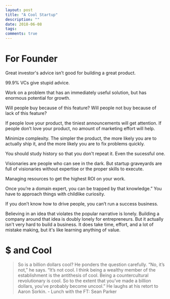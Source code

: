 ```yaml
---
layout: post
title: "A Cool Startup"
description: ""
date: 2018-06-08
tags: 
comments: true
---
```



# For Founder

Great investor's advice isn’t good for building a great product. 

99.9% VCs give stupid advice. 

Work on a problem that has an immediately useful solution, but has enormous potential for growth. 

Will people buy because of this feature? Will people not buy because of lack of this feature?

If people love your product, the tiniest announcements will get attention. If people don’t love your product, no amount of marketing effort will help.

Minimize complexity. The simpler the product, the more likely you are to actually ship it, and the more likely you are to fix problems quickly.

You should study history so that you don't repeat it. Even the sucessful one.
 
Visionaries are people who can see in the dark. But startup graveyards are full of visionaries without expertise or the proper skills to execute.

Managing resources to get the highest ROI on your work.

Once you’re a domain expert, you can be trapped by that knowledge.” You have to approach things with childlike curiosity. 

If you don’t know how to drive people, you can’t run a success business. 

Believing in an idea that violates the popular narrative is lonely. Building a company around that idea is doubly lonely for entrepreneurs. But it actually isn't very hard to build a business. It does take time, effort, and a lot of mistake making, but it's like learning anything of value. 

# $ and Cool
> So is a billion dollars cool? He ponders the question carefully. “No, it’s not,” he says. “It’s not cool. I think being a wealthy member of the establishment is the antithesis of cool. Being a countercultural revolutionary is cool. So to the extent that you’ve made a billion dollars, you’ve probably become uncool.” He laughs at his retort to Aaron Sorkin. - Lunch with the FT: Sean Parker


